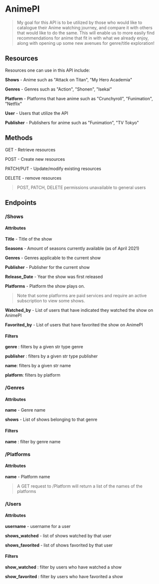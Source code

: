 # AnimePI

> My goal for this API is to be utilized by those who would like to catalogue their Anime watching journey, and compare it with others that would like to do the same. This will enable us to more easily find recommendations for anime that fit in with what we already enjoy, along with opening up some new avenues for genre/title exploration!

## Resources
Resources one can use in this API include: 

**Shows** - Anime such as "Attack on Titan", "My Hero Academia"

**Genres** - Genres such as "Action", "Shonen", "Isekai"

**Platform** - Platforms that have anime such as "Crunchyroll", "Funimation", "Netflix"

**User** - Users that utilize the API

**Publisher** - Publishers for anime such as "Funimation", "TV Tokyo"

## Methods
GET - Retrieve resources

POST - Create new resources

PATCH/PUT - Update/modify existing resources

DELETE - remove resources 

> POST, PATCH, DELETE permissions unavailable to general users

## Endpoints 

### /Shows

#### Attributes

**Title** - Title of the show

**Seasons** - Amount of seasons currently available (as of April 2021)

**Genres** - Genres applicable to the current show

**Publisher** - Publisher for the current show

**Release_Date** - Year the show was first released

**Platforms** - Platform the show plays on.
> Note that some platforms are paid services and require an active subscription to view some shows. 

**Watched_by** - List of users that have indicated they watched the show on AnimePI

**Favorited_by** - List of users that have favorited the show on AnimePI

#### Filters 

**genre** : filters by a given str type genre

**publisher** : filters by a given str type publisher

**name**: filters by a given str name

**platform**: filters by platform


### /Genres

#### Attributes

**name** - Genre name

**shows** - List of shows belonging to that genre

#### Filters

**name** : filter by genre name

### /Platforms

#### Attributes

**name** - Platform name

> A GET request to /Platform will return a list of the names of the platforms

### /Users

#### Attributes

**username** - username for a user

**shows_watched** - list of shows watched by that user

**shows_favorited** - list of shows favorited by that user

#### Filters

**show_watched** : filter by users who have watched a show

**show_favorited** : filter by users who have favorited a show




